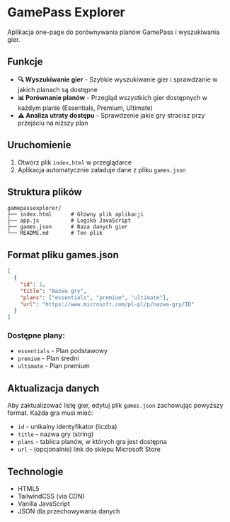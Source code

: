 # GamePass Explorer

Aplikacja one-page do porównywania planów GamePass i wyszukiwania gier.

## Funkcje

- **🔍 Wyszukiwanie gier** - Szybkie wyszukiwanie gier i sprawdzanie w jakich planach są dostępne
- **📊 Porównanie planów** - Przegląd wszystkich gier dostępnych w każdym planie (Essentials, Premium, Ultimate)
- **⚠️ Analiza utraty dostępu** - Sprawdzenie jakie gry stracisz przy przejściu na niższy plan

## Uruchomienie

1. Otwórz plik `index.html` w przeglądarce
2. Aplikacja automatycznie załaduje dane z pliku `games.json`

## Struktura plików

```
gamepassexplorer/
├── index.html      # Główny plik aplikacji
├── app.js          # Logika JavaScript
├── games.json      # Baza danych gier
└── README.md       # Ten plik
```

## Format pliku games.json

```json
[
  {
    "id": 1,
    "title": "Nazwa gry",
    "plans": ["essentials", "premium", "ultimate"],
    "url": "https://www.microsoft.com/pl-pl/p/nazwa-gry/ID"
  }
]
```

### Dostępne plany:
- `essentials` - Plan podstawowy
- `premium` - Plan średni
- `ultimate` - Plan premium

## Aktualizacja danych

Aby zaktualizować listę gier, edytuj plik `games.json` zachowując powyższy format. Każda gra musi mieć:
- `id` - unikalny identyfikator (liczba)
- `title` - nazwa gry (string)
- `plans` - tablica planów, w których gra jest dostępna
- `url` - (opcjonalnie) link do sklepu Microsoft Store

## Technologie

- HTML5
- TailwindCSS (via CDN)
- Vanilla JavaScript
- JSON dla przechowywania danych

